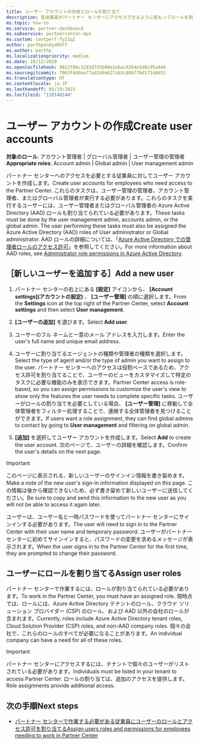 ```yaml
---
title: ユーザー アカウントの作成とロールの割り当て
description: 各従業員がパートナー センターにアクセスできるように前もってロールを割り当てる必要があります。 ユーザー アカウントの作成、ロールの割り当て、およびアクセス許可の設定の方法について説明します。
ms.topic: how-to
ms.service: partner-dashboard
ms.subservice: partnercenter-mpn
ms.custom: contperf-fy21q2
author: parthpandyaMSFT
ms.author: parthp
ms.localizationpriority: medium
ms.date: 10/12/2020
ms.openlocfilehash: 9621f0bc3283d7d3b08e2ebac62b4e5d8c95a4d4
ms.sourcegitcommit: 7063fdddee77ad2d8e627ab3c806f76d173ab652
ms.translationtype: HT
ms.contentlocale: ja-JP
ms.lasthandoff: 05/19/2021
ms.locfileid: "110148144"
---
```

# <a name="create-user-accounts"></a><span data-ttu-id="6ed41-104">ユーザー アカウントの作成</span><span class="sxs-lookup"><span data-stu-id="6ed41-104">Create user accounts</span></span>  

<span data-ttu-id="6ed41-105">**対象のロール**: アカウント管理者 | グローバル管理者 | ユーザー管理の管理者</span><span class="sxs-lookup"><span data-stu-id="6ed41-105">**Appropriate roles**: Account admin | Global admin | User management admin</span></span>

<span data-ttu-id="6ed41-106">パートナー センターへのアクセスを必要とする従業員に対してユーザー アカウントを作成します。</span><span class="sxs-lookup"><span data-stu-id="6ed41-106">Create user accounts for employees who need access to the Partner Center.</span></span> <span data-ttu-id="6ed41-107">これらのタスクは、ユーザー管理の管理者、アカウント管理者、またはグローバル管理者が実行する必要があります。これらのタスクを実行するユーザーには、ユーザー管理者またはグローバル管理者の Azure Active Directory (AAD) ロールも割り当てられている必要があります。</span><span class="sxs-lookup"><span data-stu-id="6ed41-107">These tasks must be done by the user management admin, accounts admin, or the global admin. The user performing these tasks must also be assigned the Azure Active Directory (AAD) roles of User administrator or Global administrator.</span></span> <span data-ttu-id="6ed41-108">AAD ロールの詳細については、「[Azure Active Directory での管理者ロールのアクセス許可](/azure/active-directory/users-groups-roles/directory-assign-admin-roles)」を参照してください。</span><span class="sxs-lookup"><span data-stu-id="6ed41-108">For more information about AAD roles, see [Administrator role permissions in Azure Active Directory](/azure/active-directory/users-groups-roles/directory-assign-admin-roles).</span></span>

## <a name="add-a-new-user"></a><span data-ttu-id="6ed41-109">［新しいユーザーを追加する］</span><span class="sxs-lookup"><span data-stu-id="6ed41-109">Add a new user</span></span>

1. <span data-ttu-id="6ed41-110">パートナー センターの右上にある **[設定]** アイコンから、 **[Account settings]\(アカウントの設定\)** 、 **[ユーザー管理]** の順に選択します。</span><span class="sxs-lookup"><span data-stu-id="6ed41-110">From the **Settings** icon at the top right of the Partner Center, select **Account settings** and then select **User management**.</span></span>

2. <span data-ttu-id="6ed41-111">**[ユーザーの追加]** を選びます。</span><span class="sxs-lookup"><span data-stu-id="6ed41-111">Select **Add user**.</span></span>

3. <span data-ttu-id="6ed41-112">ユーザーのフル ネームと一意のメール アドレスを入力します。</span><span class="sxs-lookup"><span data-stu-id="6ed41-112">Enter the user's full name and unique email address.</span></span>

4. <span data-ttu-id="6ed41-113">ユーザーに割り当てるエージェントの種類や管理者の種類を選択します。</span><span class="sxs-lookup"><span data-stu-id="6ed41-113">Select the type of agent and/or the type of admin you want to assign to the user.</span></span> <span data-ttu-id="6ed41-114">パートナー センターへのアクセスは役割ベースであるため、アクセス許可を割り当てることで、ユーザーのビューをカスタマイズして特定のタスクに必要な機能のみを表示できます。</span><span class="sxs-lookup"><span data-stu-id="6ed41-114">Partner Center access is role-based, so you can assign permissions to customize the user's view to show only the features the user needs to complete specific tasks.</span></span>  <span data-ttu-id="6ed41-115">ユーザーがロールの割り当てを必要としている場合、 **[ユーザー管理]** に移動して全体管理者をフィルター処理することで、連絡する全体管理者を見つけることができます。</span><span class="sxs-lookup"><span data-stu-id="6ed41-115">If users want a role assignment, they can find global admins to contact by going to **User management** and filtering on global admin.</span></span>

5. <span data-ttu-id="6ed41-116">**[追加]** を選択してユーザー アカウントを作成します。</span><span class="sxs-lookup"><span data-stu-id="6ed41-116">Select **Add** to create the user account.</span></span> <span data-ttu-id="6ed41-117">次のページで、ユーザーの詳細を確認します。</span><span class="sxs-lookup"><span data-stu-id="6ed41-117">Confirm the user's details on the next page.</span></span>

> [!IMPORTANT]  
> <span data-ttu-id="6ed41-118">このページに表示される、新しいユーザーのサインイン情報を書き留めます。</span><span class="sxs-lookup"><span data-stu-id="6ed41-118">Make a note of the new user's sign-in information displayed on this page.</span></span> <span data-ttu-id="6ed41-119">この情報は後から確認できないため、必ず書き留めて新しいユーザーに送信してください。</span><span class="sxs-lookup"><span data-stu-id="6ed41-119">Be sure to copy and send this information to the new user as you will not be able to access it again later.</span></span> 

<span data-ttu-id="6ed41-120">ユーザーは、ユーザー名と一時パスワードを使ってパートナー センターにサインインする必要があります。</span><span class="sxs-lookup"><span data-stu-id="6ed41-120">The user will need to sign in to the Partner Center with their user name and temporary password.</span></span> <span data-ttu-id="6ed41-121">ユーザーがパートナーセンターに初めてサインインすると、パスワードの変更を求めるメッセージが表示されます。</span><span class="sxs-lookup"><span data-stu-id="6ed41-121">When the user signs in to the Partner Center for the first time, they are prompted to change their password.</span></span>

## <a name="assign-user-roles"></a><span data-ttu-id="6ed41-122">ユーザーにロールを割り当てる</span><span class="sxs-lookup"><span data-stu-id="6ed41-122">Assign user roles</span></span>

<span data-ttu-id="6ed41-123">パートナー センターで作業するには、ロールが割り当てられている必要があります。</span><span class="sxs-lookup"><span data-stu-id="6ed41-123">To work in the Partner Center, you must have an assigned role.</span></span>  <span data-ttu-id="6ed41-124">現時点では、ロールには、Azure Active Directory テナントのロール、クラウド ソリューション プロバイダー (CSP) のロール、および AAD 以外の会社のロールが含まれます。</span><span class="sxs-lookup"><span data-stu-id="6ed41-124">Currently, roles include Azure Active Directory tenant roles, Cloud Solution Provider (CSP) roles, and non-AAD company roles.</span></span> <span data-ttu-id="6ed41-125">個々の会社で、これらのロールのすべてが必要になることがあります。</span><span class="sxs-lookup"><span data-stu-id="6ed41-125">An individual company can have a need for all of these roles.</span></span>

>[!Important]
><span data-ttu-id="6ed41-126">パートナー センターにアクセスするには、テナントで個々のユーザーがリストされている必要があります。</span><span class="sxs-lookup"><span data-stu-id="6ed41-126">Individuals must be listed in your tenant to access Partner Center.</span></span> <span data-ttu-id="6ed41-127">ロールの割り当ては、追加のアクセスを提供します。</span><span class="sxs-lookup"><span data-stu-id="6ed41-127">Role assignments provide additional access.</span></span>

## <a name="next-steps"></a><span data-ttu-id="6ed41-128">次の手順</span><span class="sxs-lookup"><span data-stu-id="6ed41-128">Next steps</span></span>

- [<span data-ttu-id="6ed41-129">パートナー センターで作業する必要がある従業員にユーザーのロールとアクセス許可を割り当てる</span><span class="sxs-lookup"><span data-stu-id="6ed41-129">Assign users roles and permissions for employees needing to work in Partner Center</span></span>](permissions-overview.md)
